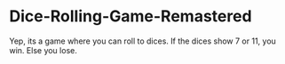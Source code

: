 # Dice-Rolling-Game-Remastered

Yep, its a game where you can roll to dices. If the dices show 7 or 11, you win. Else you lose.
